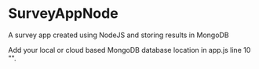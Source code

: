 # SurveyAppNode
A survey app created using NodeJS and storing results in MongoDB

Add your local or cloud based MongoDB database location in app.js line 10 "<mongodbserverlocation>".
